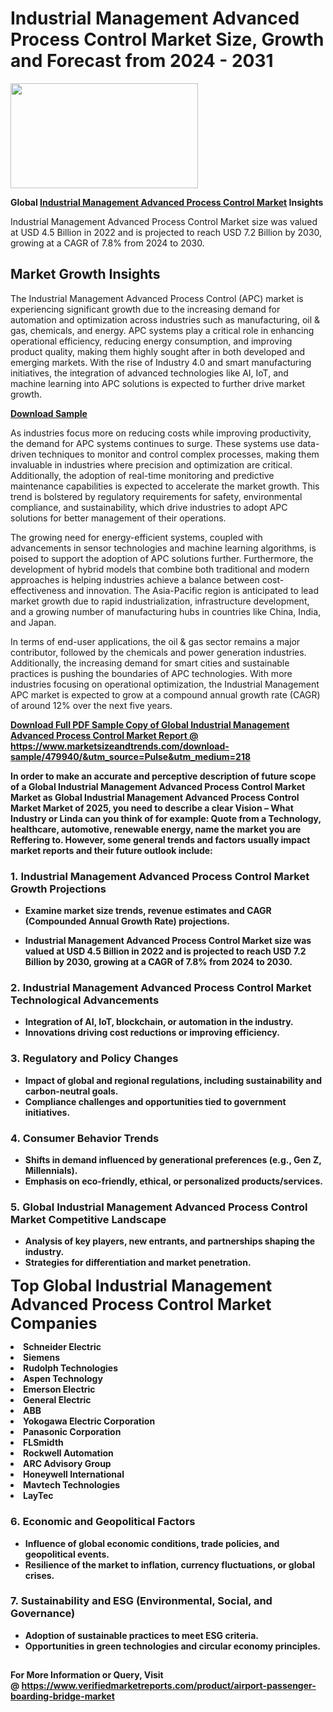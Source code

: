 <H1>Industrial Management Advanced Process Control Market Size, Growth and Forecast from 2024 - 2031</H1><img class="aligncenter size-medium wp-image-584254" src="https://thirdeyenews.in/wp-content/uploads/2024/09/Global-Market-Research-300x168.jpeg" alt="" width="300" height="168" /><p><strong>Global&nbsp;<a href="https://www.marketsizeandtrends.com/download-sample/479940/&amp;utm_source=Pulse&amp;utm_medium=218">Industrial Management Advanced Process Control Market</a> Insights</strong></p><p>Industrial Management Advanced Process Control Market size was valued at USD 4.5 Billion in 2022 and is projected to reach USD 7.2 Billion by 2030, growing at a CAGR of 7.8% from 2024 to 2030.</p><p><h2>Market Growth Insights</h2> <p>The Industrial Management Advanced Process Control (APC) market is experiencing significant growth due to the increasing demand for automation and optimization across industries such as manufacturing, oil & gas, chemicals, and energy. APC systems play a critical role in enhancing operational efficiency, reducing energy consumption, and improving product quality, making them highly sought after in both developed and emerging markets. With the rise of Industry 4.0 and smart manufacturing initiatives, the integration of advanced technologies like AI, IoT, and machine learning into APC solutions is expected to further drive market growth.</p> <p><strong><a href="#">Download Sample</a></strong></p> <p>As industries focus more on reducing costs while improving productivity, the demand for APC systems continues to surge. These systems use data-driven techniques to monitor and control complex processes, making them invaluable in industries where precision and optimization are critical. Additionally, the adoption of real-time monitoring and predictive maintenance capabilities is expected to accelerate the market growth. This trend is bolstered by regulatory requirements for safety, environmental compliance, and sustainability, which drive industries to adopt APC solutions for better management of their operations.</p> <p>The growing need for energy-efficient systems, coupled with advancements in sensor technologies and machine learning algorithms, is poised to support the adoption of APC solutions further. Furthermore, the development of hybrid models that combine both traditional and modern approaches is helping industries achieve a balance between cost-effectiveness and innovation. The Asia-Pacific region is anticipated to lead market growth due to rapid industrialization, infrastructure development, and a growing number of manufacturing hubs in countries like China, India, and Japan.</p> <p>In terms of end-user applications, the oil & gas sector remains a major contributor, followed by the chemicals and power generation industries. Additionally, the increasing demand for smart cities and sustainable practices is pushing the boundaries of APC technologies. With more industries focusing on operational optimization, the Industrial Management APC market is expected to grow at a compound annual growth rate (CAGR) of around 12% over the next five years.</p> <p><strong><a href="#"></p><p><span class=""><strong>Download Full PDF Sample Copy of Global Industrial Management Advanced Process Control Market Report</strong> @ <a href="https://www.marketsizeandtrends.com/download-sample/479940/&amp;utm_source=Pulse&amp;utm_medium=218" target="_blank">https://www.marketsizeandtrends.com/download-sample/479940/&amp;utm_source=Pulse&amp;utm_medium=218</a></span></p><p>In order to make an accurate and perceptive description of future scope of a Global&nbsp;Industrial Management Advanced Process Control Market Market as Global&nbsp;Industrial Management Advanced Process Control Market Market of 2025, you need to describe a clear Vision &ndash; What Industry or Linda can you think of for example: Quote from a Technology, healthcare, automotive, renewable energy, name the market you are Reffering to. However, some general trends and factors usually impact market reports and their future outlook include:</p><h3>1.&nbsp;<strong>Industrial Management Advanced Process Control Market Growth Projections</strong></h3><ul><li>Examine market size trends, revenue estimates and CAGR (Compounded Annual Growth Rate) projections.</li><li><p>Industrial Management Advanced Process Control Market size was valued at USD 4.5 Billion in 2022 and is projected to reach USD 7.2 Billion by 2030, growing at a CAGR of 7.8% from 2024 to 2030.</p></li></ul><h3>2.&nbsp;<strong>Industrial Management Advanced Process Control Market Technological Advancements</strong></h3><ul><li>Integration of AI, IoT, blockchain, or automation in the industry.</li><li>Innovations driving cost reductions or improving efficiency.</li></ul><h3>3.&nbsp;<strong>Regulatory and Policy Changes</strong></h3><ul><li>Impact of global and regional regulations, including sustainability and carbon-neutral goals.</li><li>Compliance challenges and opportunities tied to government initiatives.</li></ul><h3>4.&nbsp;<strong>Consumer Behavior Trends</strong></h3><ul><li>Shifts in demand influenced by generational preferences (e.g., Gen Z, Millennials).</li><li>Emphasis on eco-friendly, ethical, or personalized products/services.</li></ul><h3>5.&nbsp;<strong>Global Industrial Management Advanced Process Control Market Competitive Landscape</strong></h3><ul><li>Analysis of key players, new entrants, and partnerships shaping the industry.</li><li>Strategies for differentiation and market penetration.</li></ul><p data-pm-slice="1 1 []"><span style="color: inherit; font-family: inherit; font-size: 25px;">Top Global Industrial Management Advanced Process Control Market Companies</span></p><div class="" data-test-id=""><p><li>Schneider Electric</li><li> Siemens</li><li> Rudolph Technologies</li><li> Aspen Technology</li><li> Emerson Electric</li><li> General Electric</li><li> ABB</li><li> Yokogawa Electric Corporation</li><li> Panasonic Corporation</li><li> FLSmidth</li><li> Rockwell Automation</li><li> ARC Advisory Group</li><li> Honeywell International</li><li> Mavtech Technologies</li><li> LayTec</li></p></div><h3>6.&nbsp;<strong>Economic and Geopolitical Factors</strong></h3><ul><li>Influence of global economic conditions, trade policies, and geopolitical events.</li><li>Resilience of the market to inflation, currency fluctuations, or global crises.</li></ul><h3>7.&nbsp;<strong>Sustainability and ESG (Environmental, Social, and Governance)</strong></h3><ul><li>Adoption of sustainable practices to meet ESG criteria.</li><li>Opportunities in green technologies and circular economy principles.</li></ul><h2><strong style="font-size: 14px;">For More Information or Query, Visit @&nbsp;</strong><a style="background-color: #ffffff; font-size: 14px;" href="https://www.marketsizeandtrends.com/report/industrial-management-advanced-process-control-market/" target="_blank">https://www.verifiedmarketreports.com/product/airport-passenger-boarding-bridge-market</a></h2>
